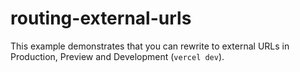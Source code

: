 # routing-external-urls

This example demonstrates that you can rewrite to external URLs in Production, Preview and Development (`vercel dev`).
